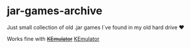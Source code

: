 # jar-games-archive
Just small collection of old .jar games I`ve found in my old hard drive :heart: 

Works fine with ~~[KEmulator](http://www.javaemulator.com/java-emulator.php)~~ [KEmulator](https://www.google.com/search?q=kemulator&oq=KEmulator&gs_lcrp=EgZjaHJvbWUqBwgAEAAYgAQyBwgAEAAYgAQyBwgBEAAYgAQyBwgCEAAYgAQyBwgDEAAYgAQyBwgEEAAYgAQyBwgFEAAYgAQyBwgGEAAYgAQyBwgHEAAYgAQyBwgIEAAYgAQyBwgJEAAYgATSAQcyMTFqMGo3qAIAsAIA&sourceid=chrome&ie=UTF-8)
